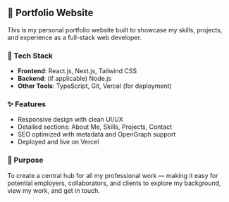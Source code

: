 ## 💼 Portfolio Website

This is my personal portfolio website built to showcase my skills, projects, and experience as a full-stack web developer.

### 🔧 Tech Stack
- **Frontend**: React.js, Next.js, Tailwind CSS
- **Backend**: (if applicable) Node.js
- **Other Tools**: TypeScript, Git, Vercel (for deployment)

### ✨ Features
- Responsive design with clean UI/UX
- Detailed sections: About Me, Skills, Projects, Contact
- SEO optimized with metadata and OpenGraph support
- Deployed and live on Vercel

### 📌 Purpose
To create a central hub for all my professional work — making it easy for potential employers, collaborators, and clients to explore my background, view my work, and get in touch.

